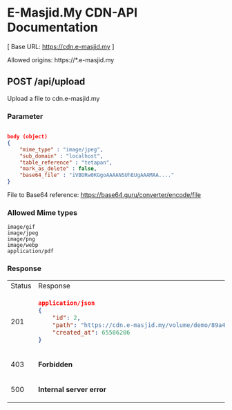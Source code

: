 # E-Masjid.My CDN-API  Documentation

[ Base URL: https://cdn.e-masjid.my ]

Allowed origins: https://*.e-masjid.my

## POST /api/upload
Upload a file to cdn.e-masjid.my

### Parameter
``` json

body (object)
{
    "mime_type" : "image/jpeg",
    "sub_domain" : "localhost",
    "table_reference" : "tetapan",
    "mark_as_delete" : false,
    "base64_file" : "iVBORw0KGgoAAAANSUhEUgAAAMAA...."
}
```
File to Base64 reference: https://base64.guru/converter/encode/file

### Allowed Mime types
```
image/gif
image/jpeg
image/png
image/webp
application/pdf
```

### Response

<table>
<tr>
<td> Status </td> <td> Response </td>
</tr>
<tr>
<td> 201 </td>
<td>

```json
application/json
{
    "id": 2,
    "path": "https://cdn.e-masjid.my/volume/demo/89a41c2e-da35-4c13-9c4c-2b9a1bb9f980.png",
    "created_at": 65586206
}
```
</td>
</tr>
<tr>
<td> 403 </td>
<td>

**Forbidden**

</td>
</tr>

<tr>
<td> 500 </td>
<td>

**Internal server error**

</td>
</tr>

</table>